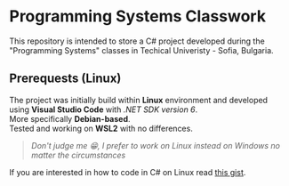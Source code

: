 # Programming Systems Classwork
This repository is intended to store a C# project developed during the "Programming Systems" classes in Techical Univeristy - Sofia, Bulgaria.

## Prerequests (Linux)
The project was initially build within **Linux** environment and developed using **Visual Studio Code** with _.NET SDK version 6_. <br>
More specifically **Debian-based**. <br>
Tested and working on **WSL2** with no differences.

>  _Don't judge me :grin:, I prefer to work on Linux instead on Windows no matter the circumstances_

If you are interested in how to code in C# on Linux read [this gist](https://gist.github.com/IvoKara/f9a61afe9efaa13f1203ec089b9df60c).